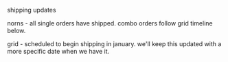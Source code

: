 shipping updates

norns - all single orders have shipped. combo orders follow grid timeline below.

grid - scheduled to begin shipping in january. we'll keep this updated with a more specific date when we have it.
